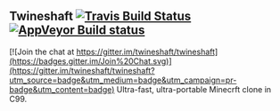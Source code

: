 Twineshaft [![Travis Build Status](https://travis-ci.org/twineshaft/twineshaft.svg?branch=master)](https://travis-ci.org/twineshaft/twineshaft) [![AppVeyor Build status](https://ci.appveyor.com/api/projects/status/qepb8q3jv8nsnn2u?svg=true)](https://ci.appveyor.com/project/waddlesplash/twineshaft)
-----------------------------------------------------------------

[![Join the chat at https://gitter.im/twineshaft/twineshaft](https://badges.gitter.im/Join%20Chat.svg)](https://gitter.im/twineshaft/twineshaft?utm_source=badge&utm_medium=badge&utm_campaign=pr-badge&utm_content=badge)
Ultra-fast, ultra-portable Minecrft clone in C99.

